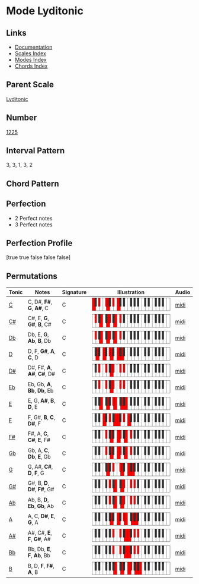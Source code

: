 # Mode Lyditonic

## Links

- [Documentation](index.md)
- [Scales Index](Scales.md)
- [Modes Index](Modes.md)
- [Chords Index](Chords.md)

## Parent Scale

[Lyditonic](ScaleLyditonic.md)

## Number

[1225](https://ianring.com/musictheory/scales/1225)

## Interval Pattern

3, 3, 1, 3, 2

## Chord Pattern



## Perfection

- 2 Perfect notes
- 3 Perfect notes

## Perfection Profile

[true true false false false]

## Permutations

| Tonic | Notes | Signature | Illustration | Audio |
|-------|-------|-----------|--------------|-------|
| [C](ModeCNaturalLyditonic.md) | C, D#, **F#**, **G**, **A#**, C | C | ![CNaturalLyditonic](ModeCNaturalLyditonic.png) | [midi](https://github.com/edipermadi/music/blob/main/docs/ModeCNaturalLyditonic.mid?raw=true) |
| [C#](ModeCSharpLyditonic.md) | C#, E, **G**, **G#**, **B**, C# | C | ![CSharpLyditonic](ModeCSharpLyditonic.png) | [midi](https://github.com/edipermadi/music/blob/main/docs/ModeCSharpLyditonic.mid?raw=true) |
| [Db](ModeDFlatLyditonic.md) | Db, E, **G**, **Ab**, **B**, Db | C | ![DFlatLyditonic](ModeDFlatLyditonic.png) | [midi](https://github.com/edipermadi/music/blob/main/docs/ModeDFlatLyditonic.mid?raw=true) |
| [D](ModeDNaturalLyditonic.md) | D, F, **G#**, **A**, **C**, D | C | ![DNaturalLyditonic](ModeDNaturalLyditonic.png) | [midi](https://github.com/edipermadi/music/blob/main/docs/ModeDNaturalLyditonic.mid?raw=true) |
| [D#](ModeDSharpLyditonic.md) | D#, F#, **A**, **A#**, **C#**, D# | C | ![DSharpLyditonic](ModeDSharpLyditonic.png) | [midi](https://github.com/edipermadi/music/blob/main/docs/ModeDSharpLyditonic.mid?raw=true) |
| [Eb](ModeEFlatLyditonic.md) | Eb, Gb, **A**, **Bb**, **Db**, Eb | C | ![EFlatLyditonic](ModeEFlatLyditonic.png) | [midi](https://github.com/edipermadi/music/blob/main/docs/ModeEFlatLyditonic.mid?raw=true) |
| [E](ModeENaturalLyditonic.md) | E, G, **A#**, **B**, **D**, E | C | ![ENaturalLyditonic](ModeENaturalLyditonic.png) | [midi](https://github.com/edipermadi/music/blob/main/docs/ModeENaturalLyditonic.mid?raw=true) |
| [F](ModeFNaturalLyditonic.md) | F, G#, **B**, **C**, **D#**, F | C | ![FNaturalLyditonic](ModeFNaturalLyditonic.png) | [midi](https://github.com/edipermadi/music/blob/main/docs/ModeFNaturalLyditonic.mid?raw=true) |
| [F#](ModeFSharpLyditonic.md) | F#, A, **C**, **C#**, **E**, F# | C | ![FSharpLyditonic](ModeFSharpLyditonic.png) | [midi](https://github.com/edipermadi/music/blob/main/docs/ModeFSharpLyditonic.mid?raw=true) |
| [Gb](ModeGFlatLyditonic.md) | Gb, A, **C**, **Db**, **E**, Gb | C | ![GFlatLyditonic](ModeGFlatLyditonic.png) | [midi](https://github.com/edipermadi/music/blob/main/docs/ModeGFlatLyditonic.mid?raw=true) |
| [G](ModeGNaturalLyditonic.md) | G, A#, **C#**, **D**, **F**, G | C | ![GNaturalLyditonic](ModeGNaturalLyditonic.png) | [midi](https://github.com/edipermadi/music/blob/main/docs/ModeGNaturalLyditonic.mid?raw=true) |
| [G#](ModeGSharpLyditonic.md) | G#, B, **D**, **D#**, **F#**, G# | C | ![GSharpLyditonic](ModeGSharpLyditonic.png) | [midi](https://github.com/edipermadi/music/blob/main/docs/ModeGSharpLyditonic.mid?raw=true) |
| [Ab](ModeAFlatLyditonic.md) | Ab, B, **D**, **Eb**, **Gb**, Ab | C | ![AFlatLyditonic](ModeAFlatLyditonic.png) | [midi](https://github.com/edipermadi/music/blob/main/docs/ModeAFlatLyditonic.mid?raw=true) |
| [A](ModeANaturalLyditonic.md) | A, C, **D#**, **E**, **G**, A | C | ![ANaturalLyditonic](ModeANaturalLyditonic.png) | [midi](https://github.com/edipermadi/music/blob/main/docs/ModeANaturalLyditonic.mid?raw=true) |
| [A#](ModeASharpLyditonic.md) | A#, C#, **E**, **F**, **G#**, A# | C | ![ASharpLyditonic](ModeASharpLyditonic.png) | [midi](https://github.com/edipermadi/music/blob/main/docs/ModeASharpLyditonic.mid?raw=true) |
| [Bb](ModeBFlatLyditonic.md) | Bb, Db, **E**, **F**, **Ab**, Bb | C | ![BFlatLyditonic](ModeBFlatLyditonic.png) | [midi](https://github.com/edipermadi/music/blob/main/docs/ModeBFlatLyditonic.mid?raw=true) |
| [B](ModeBNaturalLyditonic.md) | B, D, **F**, **F#**, **A**, B | C | ![BNaturalLyditonic](ModeBNaturalLyditonic.png) | [midi](https://github.com/edipermadi/music/blob/main/docs/ModeBNaturalLyditonic.mid?raw=true) |
